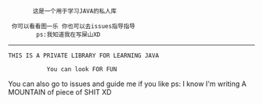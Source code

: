            这是一个用于学习JAVA的私人库

     你可以看看图一乐 你也可以去issues指导指导
            ps:我知道我在写屎山XD
____________________________________________________
    THIS IS A PRIVATE LIBRARY FOR LEARNING JAVA

               You can look FOR FUN
  You can also go to issues and guide me if you like 
 ps: I know I'm writing A MOUNTAIN of piece of SHIT XD